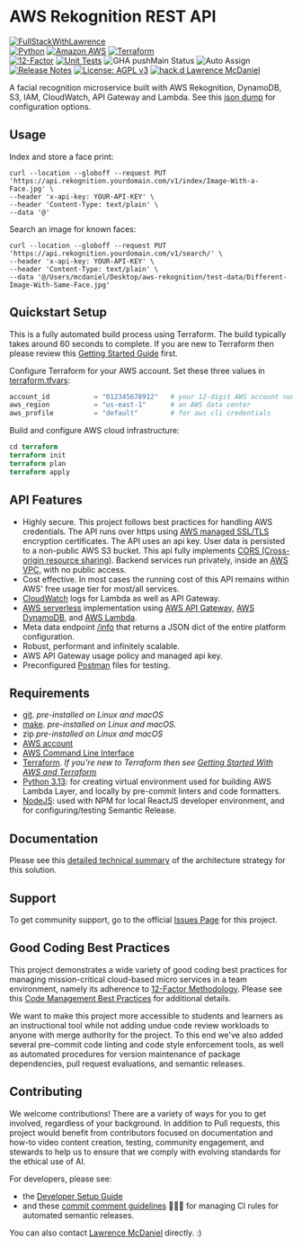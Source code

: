 # AWS Rekognition REST API

[![FullStackWithLawrence](https://a11ybadges.com/badge?text=FullStackWithLawrence&badgeColor=orange&logo=youtube&logoColor=282828)](https://www.youtube.com/@FullStackWithLawrence)<br>
[![Python](https://a11ybadges.com/badge?logo=python)](https://www.python.org/)
[![Amazon AWS](https://a11ybadges.com/badge?logo=amazonaws)](https://aws.amazon.com/)
[![Terraform](https://a11ybadges.com/badge?logo=terraform)](https://www.terraform.io/)<br>
[![12-Factor](https://img.shields.io/badge/12--Factor-Compliant-green.svg)](./doc/Twelve_Factor_Methodology.md)
[![Unit Tests](https://github.com/FullStackWithLawrence/aws-rekognition/actions/workflows/tests.yml/badge.svg)](https://github.com/FullStackWithLawrence/aws-rekognition/actions)
![GHA pushMain Status](https://img.shields.io/github/actions/workflow/status/FullStackWithLawrence/aws-rekognition/pushMain.yml?branch=main)
![Auto Assign](https://github.com/FullStackwithLawrence/aws-rekognition/actions/workflows/auto-assign.yml/badge.svg)
[![Release Notes](https://img.shields.io/github/release/FullStackWithLawrence/aws-rekognition)](https://github.com/FullStackWithLawrence/aws-rekognition/releases)
[![License: AGPL v3](https://img.shields.io/badge/License-AGPL_v3-blue.svg)](https://www.gnu.org/licenses/agpl-3.0)
[![hack.d Lawrence McDaniel](https://img.shields.io/badge/hack.d-Lawrence%20McDaniel-orange.svg)](https://lawrencemcdaniel.com)

A facial recognition microservice built with AWS Rekognition, DynamoDB, S3, IAM, CloudWatch, API Gateway and Lambda. See this [json dump](./doc/json/info_endpoint.json) for configuration options.

## Usage

Index and store a face print:

```console
curl --location --globoff --request PUT 'https://api.rekognition.yourdomain.com/v1/index/Image-With-a-Face.jpg' \
--header 'x-api-key: YOUR-API-KEY' \
--header 'Content-Type: text/plain' \
--data '@'
```

Search an image for known faces:

```console
curl --location --globoff --request PUT 'https://api.rekognition.yourdomain.com/v1/search/' \
--header 'x-api-key: YOUR-API-KEY' \
--header 'Content-Type: text/plain' \
--data '@/Users/mcdaniel/Desktop/aws-rekognition/test-data/Different-Image-With-Same-Face.jpg'
```

## Quickstart Setup

This is a fully automated build process using Terraform. The build typically takes around 60 seconds to complete. If you are new to Terraform then please review this [Getting Started Guide](./doc/TERRAFORM.md) first.

Configure Terraform for your AWS account. Set these three values in [terraform.tfvars](./terraform/terraform.tfvars):

```terraform
account_id           = "012345678912"   # your 12-digit AWS account number
aws_region           = "us-east-1"      # an AWS data center
aws_profile          = "default"        # for aws cli credentials
```

Build and configure AWS cloud infrastructure:

```terraform
cd terraform
terraform init
terraform plan
terraform apply
```

## API Features

- Highly secure. This project follows best practices for handling AWS credentials. The API runs over https using [AWS managed SSL/TLS](https://aws.amazon.com/certificate-manager/) encryption certificates. The API uses an api key. User data is persisted to a non-public AWS S3 bucket. This api fully implements [CORS (Cross-origin resource sharing)](https://en.wikipedia.org/wiki/Cross-origin_resource_sharing). Backend services run privately, inside an [AWS VPC](https://aws.amazon.com/vpc/), with no public access.
- Cost effective. In most cases the running cost of this API remains within AWS' free usage tier for most/all services.
- [CloudWatch](https://aws.amazon.com/cloudwatch/) logs for Lambda as well as API Gateway.
- [AWS serverless](https://aws.amazon.com/serverless/) implementation using [AWS API Gateway](https://aws.amazon.com/api-gateway/), [AWS DynamoDB](https://aws.amazon.com/dynamodb/), and [AWS Lambda](https://aws.amazon.com/lambda/).
- Meta data endpoint [/info](./doc/json/info_endpoint.json) that returns a JSON dict of the entire platform configuration.
- Robust, performant and infinitely scalable.
- AWS API Gateway usage policy and managed api key.
- Preconfigured [Postman](https://www.postman.com/) files for testing.

## Requirements

- [git](https://git-scm.com/book/en/v2/Getting-Started-Installing-Git). _pre-installed on Linux and macOS_
- [make](https://gnuwin32.sourceforge.net/packages/make.htm). _pre-installed on Linux and macOS._
- zip _pre-installed on Linux and macOS_
- [AWS account](https://aws.amazon.com/)
- [AWS Command Line Interface](https://aws.amazon.com/cli/)
- [Terraform](https://www.terraform.io/).
  _If you're new to Terraform then see [Getting Started With AWS and Terraform](./doc/TERRAFORM.md)_
- [Python 3.13](https://www.python.org/downloads/): for creating virtual environment used for building AWS Lambda Layer, and locally by pre-commit linters and code formatters.
- [NodeJS](https://nodejs.org/en/download): used with NPM for local ReactJS developer environment, and for configuring/testing Semantic Release.

## Documentation

Please see this [detailed technical summary](./doc/README.md) of the architecture strategy for this solution.

## Support

To get community support, go to the official [Issues Page](https://github.com/FullStackWithLawrence/aws-rekognition/issues) for this project.

## Good Coding Best Practices

This project demonstrates a wide variety of good coding best practices for managing mission-critical cloud-based micro services in a team environment, namely its adherence to [12-Factor Methodology](./doc/Twelve_Factor_Methodology.md). Please see this [Code Management Best Practices](./doc/GOOD_CODING_PRACTICE.md) for additional details.

We want to make this project more accessible to students and learners as an instructional tool while not adding undue code review workloads to anyone with merge authority for the project. To this end we've also added several pre-commit code linting and code style enforcement tools, as well as automated procedures for version maintenance of package dependencies, pull request evaluations, and semantic releases.

## Contributing

We welcome contributions! There are a variety of ways for you to get involved, regardless of your background. In addition to Pull requests, this project would benefit from contributors focused on documentation and how-to video content creation, testing, community engagement, and stewards to help us to ensure that we comply with evolving standards for the ethical use of AI.

For developers, please see:

- the [Developer Setup Guide](./doc/CONTRIBUTING.md)
- and these [commit comment guidelines](./doc/SEMANTIC_VERSIONING.md) 😬😬😬 for managing CI rules for automated semantic releases.

You can also contact [Lawrence McDaniel](https://lawrencemcdaniel.com/contact) directly. :)

